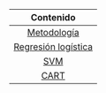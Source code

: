<div align="center" markdown="1">

|        **Contenido**      |
|:----------------------:	|
| [Metodología][RL]         |
| [Regresión logística]()   |
| [SVM]()                   |
| [CART]()                  |

</div>

[RL]: ./projects/logistic_regression.md